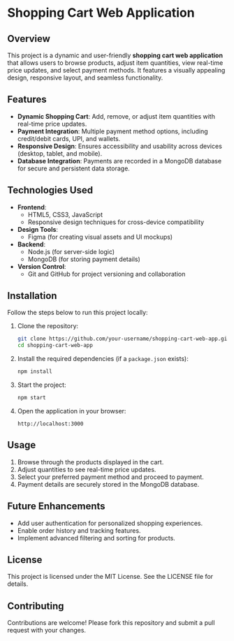 
# Shopping Cart Web Application

## Overview
This project is a dynamic and user-friendly **shopping cart web application** that allows users to browse products, adjust item quantities, view real-time price updates, and select payment methods. It features a visually appealing design, responsive layout, and seamless functionality.

## Features
- **Dynamic Shopping Cart**: Add, remove, or adjust item quantities with real-time price updates.
- **Payment Integration**: Multiple payment method options, including credit/debit cards, UPI, and wallets.
- **Responsive Design**: Ensures accessibility and usability across devices (desktop, tablet, and mobile).
- **Database Integration**: Payments are recorded in a MongoDB database for secure and persistent data storage.

## Technologies Used
- **Frontend**:
  - HTML5, CSS3, JavaScript
  - Responsive design techniques for cross-device compatibility
- **Design Tools**:
  - Figma (for creating visual assets and UI mockups)
- **Backend**:
  - Node.js (for server-side logic)
  - MongoDB (for storing payment details)
- **Version Control**:
  - Git and GitHub for project versioning and collaboration

## Installation
Follow the steps below to run this project locally:

1. Clone the repository:
   ```bash
   git clone https://github.com/your-username/shopping-cart-web-app.git
   cd shopping-cart-web-app
   ```
2. Install the required dependencies (if a `package.json` exists):
   ```bash
   npm install
   ```
3. Start the project:
   ```bash
   npm start
   ```
4. Open the application in your browser:
   ```text
   http://localhost:3000
   ```

## Usage
1. Browse through the products displayed in the cart.
2. Adjust quantities to see real-time price updates.
3. Select your preferred payment method and proceed to payment.
4. Payment details are securely stored in the MongoDB database.

## Future Enhancements
- Add user authentication for personalized shopping experiences.
- Enable order history and tracking features.
- Implement advanced filtering and sorting for products.

## License

This project is licensed under the MIT License. See the LICENSE file for details.


## Contributing
Contributions are welcome! Please fork this repository and submit a pull request with your changes.


